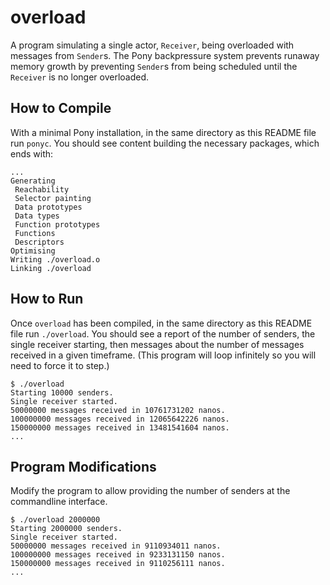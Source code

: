 # overload

A program simulating a single actor, `Receiver`, being overloaded with messages from `Sender`s. The Pony backpressure system prevents runaway memory growth by preventing `Sender`s from being scheduled until the `Receiver` is no longer overloaded.

## How to Compile

With a minimal Pony installation, in the same directory as this README file run `ponyc`. You should see content building the necessary packages, which ends with:

```console
...
Generating
 Reachability
 Selector painting
 Data prototypes
 Data types
 Function prototypes
 Functions
 Descriptors
Optimising
Writing ./overload.o
Linking ./overload
```

## How to Run

Once `overload` has been compiled, in the same directory as this README file run `./overload`. You should see a report of the number of senders, the single receiver starting, then messages about the number of messages received in a given timeframe. (This program will loop infinitely so you will need to force it to step.)

```console
$ ./overload
Starting 10000 senders.
Single receiver started.
50000000 messages received in 10761731202 nanos.
100000000 messages received in 12065642226 nanos.
150000000 messages received in 13481541604 nanos.
...
```

## Program Modifications

Modify the program to allow providing the number of senders at the commandline interface.

```console
$ ./overload 2000000
Starting 2000000 senders.
Single receiver started.
50000000 messages received in 9110934011 nanos.
100000000 messages received in 9233131150 nanos.
150000000 messages received in 9110256111 nanos.
...
```
